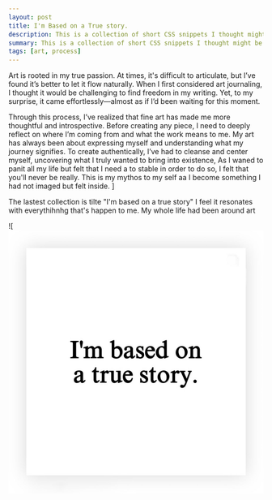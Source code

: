 ```yaml
---
layout: post
title: I'm Based on a True story.
description: This is a collection of short CSS snippets I thought might be useful for beginners
summary: This is a collection of short CSS snippets I thought might be useful for beginners.
tags: [art, process]
--- 
```



 Art is rooted in my true passion. At times, it's difficult to articulate, but I’ve found it’s better to let it flow naturally. When I first considered art journaling, I thought it would be challenging to find freedom in my writing. Yet, to my surprise, it came effortlessly—almost as if I’d been waiting for this moment.  

Through this process, I’ve realized that fine art has made me more thoughtful and introspective. Before creating any piece, I need to deeply reflect on where I’m coming from and what the work means to me. My art has always been about expressing myself and understanding what my journey signifies. To create authentically, I’ve had to cleanse and center myself, uncovering what I truly wanted to bring into existence, As I waned to panit all my life but felt that I need a to stable in order to do so, I felt that you'll never be really. This is my mythos to my self aa I become something I had not imaged but felt inside. ]

The lastest collection is tilte "I'm based on a true story" I feel it resonates with everythihnhg that's happen to me. My whole life had been around art

![![I'm Based on a True Story](assets/img/ImBasedonaTrueStory.jpg)